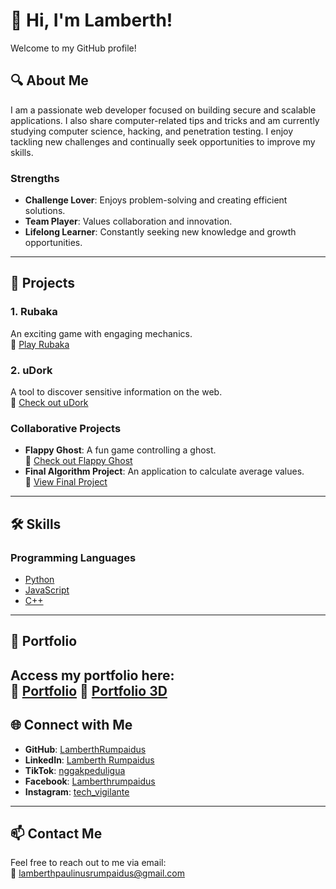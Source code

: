 # 👾 Hi, I'm Lamberth!

Welcome to my GitHub profile!

## 🔍 About Me
I am a passionate web developer focused on building secure and scalable applications. I also share computer-related tips and tricks and am currently studying computer science, hacking, and penetration testing. I enjoy tackling new challenges and continually seek opportunities to improve my skills.

### Strengths
- **Challenge Lover**: Enjoys problem-solving and creating efficient solutions.
- **Team Player**: Values collaboration and innovation.
- **Lifelong Learner**: Constantly seeking new knowledge and growth opportunities.

---

## 💼 Projects

### 1. Rubaka
An exciting game with engaging mechanics.  
🔗 [Play Rubaka](https://rubaka.netlify.app/)

### 2. uDork
A tool to discover sensitive information on the web.  
🔗 [Check out uDork](https://github.com/lamberthrumpaidus/uDork)

### Collaborative Projects
- **Flappy Ghost**: A fun game controlling a ghost.  
  🔗 [Check out Flappy Ghost](https://github.com/lamberthrumpaidus/FlappyGhost)
- **Final Algorithm Project**: An application to calculate average values.  
  🔗 [View Final Project](https://github.com/lamberthrumpaidus/FINAL_PROJECT_ALGORITMA)

---

## 🛠️ Skills

### Programming Languages
- [Python](https://github.com/lamberthrumpaidus/Python)
- [JavaScript](https://github.com/lamberthrumpaidus/JavaScript)
- [C++](https://github.com/lamberthrumpaidus/CPP)

---

## 📂 Portfolio
Access my portfolio here:  
🔗 [Portfolio](https://lamberthrumpaidus.netlify.app/)
🔗 [Portfolio 3D](https://3d-lamberthrumpaidus.netlify.app)
---

## 🌐 Connect with Me
- **GitHub**: [LamberthRumpaidus](https://github.com/lamberthrumpaidus/)
- **LinkedIn**: [Lamberth Rumpaidus](https://www.linkedin.com/in/lamberth-rumpaidus-99343a2b4/)
- **TikTok**: [nggakpeduligua](https://www.tiktok.com/@nggakpeduligua/)
- **Facebook**: [Lamberthrumpaidus](https://www.facebook.com/lamberthrumpaidus/)
- **Instagram**: [tech_vigilante](https://www.instagram.com/tech_vigilante/)

---

## 📫 Contact Me
Feel free to reach out to me via email:  
📧 [lamberthpaulinusrumpaidus@gmail.com](mailto:lamberthpaulinusrumpaidus@gmail.com)
